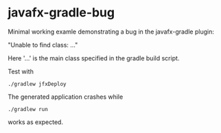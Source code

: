 javafx-gradle-bug
=================

Minimal working examle demonstrating a bug in the javafx-gradle plugin:

"Unable to find class: ..."

Here '...' is the main class specified in the gradle build script.

Test with
```
./gradlew jfxDeploy
```

The generated application crashes while
```
./gradlew run
```
works as expected.
